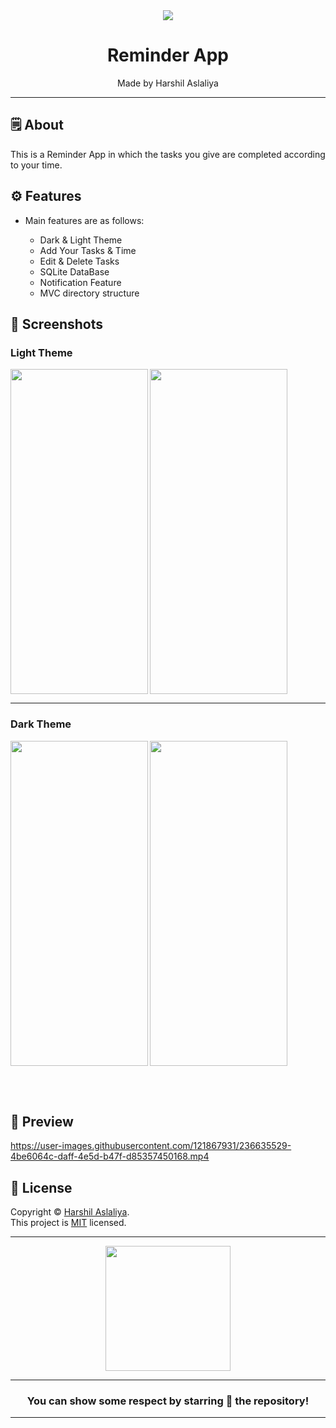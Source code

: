 <div align="center">

<img src="https://user-images.githubusercontent.com/121867931/236630722-ef7ad929-5f96-4ae6-a26c-3078a041c19c.png">

# **Reminder App**
Made by Harshil Aslaliya

---

</div>



## 🗒 About

This is a Reminder App in which the tasks you give are completed according to your time.

## ⚙️ Features

- Main features are as follows:

    - Dark & Light Theme
    - Add Your Tasks & Time
    - Edit & Delete Tasks
    - SQLite DataBase
    - Notification Feature
    - MVC directory structure
    
## 📲 Screenshots

### Light Theme
<img align="left" src="https://user-images.githubusercontent.com/121867931/236635416-4b857147-0fd6-4122-ab66-7214ed25aa25.jpeg" width="220px" height="520px">
<img src="https://user-images.githubusercontent.com/121867931/236635423-1c663108-316a-470f-94ad-ce15668e8eba.jpeg" width="220px" height="520px">

---

### Dark Theme
<img align="left" src="https://user-images.githubusercontent.com/121867931/236635444-52a0c789-1e34-4f53-8d99-f172a434dad8.jpeg" width="220px" height="520px">
<img src="https://user-images.githubusercontent.com/121867931/236635468-4bcedde7-2950-471b-8103-c432fb58eb00.jpeg" width="220px" height="520px">

<br><br>

## 📲 Preview

https://user-images.githubusercontent.com/121867931/236635529-4be6064c-daff-4e5d-b47f-d85357450168.mp4

## 📝 License

Copyright © [Harshil Aslaliya](https://github.com/HarshilAslaliya). <br>
This project is [MIT](LICENSE) licensed.

---
<div align="center">

<img src="https://user-images.githubusercontent.com/121867931/236630724-6e9bdfd4-6dab-4778-b317-b39723b69740.png" width="200px" height="200px">

  
---
### You can show some respect by starring 🌟 the repository!
---

</div>
